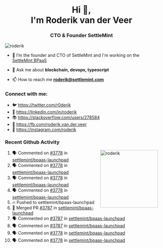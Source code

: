 <h1 align="center">Hi 👋,<br/> I'm Roderik van der Veer</h1>
<h3 align="center">CTO & Founder SettleMint</h3>

<p align="left"> <img src="https://komarev.com/ghpvc/?username=roderik" alt="roderik" /> </p>

- 🔭 I’m the founder and CTO of SettleMint and I'm working on the [SettleMint BPaaS](https://settlemint.com)

- 💬 Ask me about **blockchain, devops, typescript**

- 📫 How to reach me **roderik@settlemint.com**



### Connect with me:

- 🐦 https://twitter.com/r0derik
- 🏢 https://linkedin.com/in/roderik
- 📚 https://stackoverflow.com/users/278584
- 🙊 https://fb.com/roderik.van.der.veer
- 📸 https://instagram.com/roderik

### Recent Github Activity
<img src="https://github-readme-stats.vercel.app/api?username=roderik&show_icons=true&count_private=true" alt="roderik" align="right" height="190" />

<!--START_SECTION:activity-->
1. 🗣 Commented on [#3778](https://github.com/settlemint/bpaas-launchpad/issues/3778) in [settlemint/bpaas-launchpad](https://github.com/settlemint/bpaas-launchpad)
2. 🗣 Commented on [#3778](https://github.com/settlemint/bpaas-launchpad/issues/3778) in [settlemint/bpaas-launchpad](https://github.com/settlemint/bpaas-launchpad)
3. 🗣 Commented on [#3778](https://github.com/settlemint/bpaas-launchpad/issues/3778) in [settlemint/bpaas-launchpad](https://github.com/settlemint/bpaas-launchpad)
4. 🗣 Commented on [#3778](https://github.com/settlemint/bpaas-launchpad/issues/3778) in [settlemint/bpaas-launchpad](https://github.com/settlemint/bpaas-launchpad)
5. 🔥 Pushed to settlemint/bpaas-launchpad
6. 🎉 Merged PR [#3787](https://github.com/settlemint/bpaas-launchpad/pull/3787) in [settlemint/bpaas-launchpad](https://github.com/settlemint/bpaas-launchpad)
7. 🗣 Commented on [#3787](https://github.com/settlemint/bpaas-launchpad/issues/3787) in [settlemint/bpaas-launchpad](https://github.com/settlemint/bpaas-launchpad)
8. 🗣 Commented on [#3787](https://github.com/settlemint/bpaas-launchpad/issues/3787) in [settlemint/bpaas-launchpad](https://github.com/settlemint/bpaas-launchpad)
9. 🗣 Commented on [#3778](https://github.com/settlemint/bpaas-launchpad/issues/3778) in [settlemint/bpaas-launchpad](https://github.com/settlemint/bpaas-launchpad)
10. 🗣 Commented on [#3778](https://github.com/settlemint/bpaas-launchpad/issues/3778) in [settlemint/bpaas-launchpad](https://github.com/settlemint/bpaas-launchpad)
<!--END_SECTION:activity-->